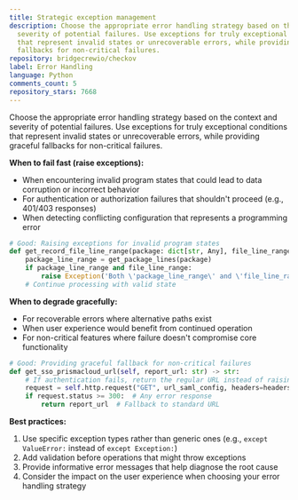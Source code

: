 ```yaml
---
title: Strategic exception management
description: Choose the appropriate error handling strategy based on the context and
  severity of potential failures. Use exceptions for truly exceptional conditions
  that represent invalid states or unrecoverable errors, while providing graceful
  fallbacks for non-critical failures.
repository: bridgecrewio/checkov
label: Error Handling
language: Python
comments_count: 5
repository_stars: 7668
---
```


Choose the appropriate error handling strategy based on the context and severity of potential failures. Use exceptions for truly exceptional conditions that represent invalid states or unrecoverable errors, while providing graceful fallbacks for non-critical failures.

**When to fail fast (raise exceptions):**
- When encountering invalid program states that could lead to data corruption or incorrect behavior
- For authentication or authorization failures that shouldn't proceed (e.g., 401/403 responses)
- When detecting conflicting configuration that represents a programming error

```python
# Good: Raising exceptions for invalid program states
def get_record_file_line_range(package: dict[str, Any], file_line_range: list[int] | None) -> list[int]:
    package_line_range = get_package_lines(package)
    if package_line_range and file_line_range:
        raise Exception('Both \'package_line_range\' and \'file_line_range\' are not None. Conflict.')
    # Continue processing with valid state
```

**When to degrade gracefully:**
- For recoverable errors where alternative paths exist
- When user experience would benefit from continued operation
- For non-critical features where failure doesn't compromise core functionality

```python
# Good: Providing graceful fallback for non-critical failures
def get_sso_prismacloud_url(self, report_url: str) -> str:
    # If authentication fails, return the regular URL instead of raising an exception
    request = self.http.request("GET", url_saml_config, headers=headers, timeout=10)
    if request.status >= 300:  # Any error response
        return report_url  # Fallback to standard URL
```

**Best practices:**
1. Use specific exception types rather than generic ones (e.g., `except ValueError:` instead of `except Exception:`)
2. Add validation before operations that might throw exceptions
3. Provide informative error messages that help diagnose the root cause
4. Consider the impact on the user experience when choosing your error handling strategy